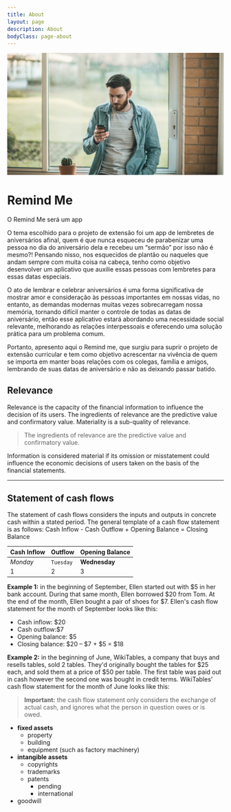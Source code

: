 ```yaml
---
title: About 
layout: page
description: About
bodyClass: page-about
---
```


![Accounting Services](/images/thom-holmes-Lrfw0U_o9I0-unsplash.jpg)

# Remind Me

O Remind Me será um app 

O tema escolhido para o projeto de extensão foi um app de lembretes de aniversários afinal, quem é que nunca esqueceu de parabenizar uma pessoa no dia do aniversário dela e recebeu um “sermão” por isso não é mesmo?! Pensando nisso, nos esquecidos de plantão ou naqueles que andam sempre com muita coisa na cabeça, tenho como objetivo desenvolver um aplicativo que auxilie essas pessoas com lembretes para essas datas especiais. 



O ato de lembrar e celebrar aniversários é uma forma significativa de mostrar amor e consideração às pessoas importantes em nossas vidas, no entanto, as demandas modernas muitas vezes sobrecarregam nossa memória, tornando difícil manter o controle de todas as datas de aniversário, então esse aplicativo estará abordando uma necessidade social relevante, melhorando as relações interpessoais e oferecendo uma solução prática para um problema comum. 



Portanto, apresento aqui o Remind me, que surgiu para suprir o projeto de extensão curricular e tem como objetivo acrescentar na vivência de quem se importa em manter boas relações com os colegas, família e amigos, lembrando de suas datas de aniversário e não as deixando passar batido.

## Relevance

Relevance is the capacity of the financial information to influence the decision of its users. The ingredients of relevance are the predictive value and confirmatory value. Materiality is a sub-quality of relevance.

> The ingredients of relevance are the predictive value and confirmatory value.

Information is considered material if its omission or misstatement could influence the economic decisions of users taken on the basis of the financial statements.


---

## Statement of cash flows

The statement of cash flows considers the inputs and outputs in concrete cash within a stated period. The general template of a cash flow statement is as follows: Cash Inflow - Cash Outflow + Opening Balance = Closing Balance

| Cash Inflow | Outflow   | Opening Balance |
| ----------- | --------- | --------------- |
| _Monday_    | `Tuesday` | **Wednesday**   |
| 1           | 2         | 3               |

**Example 1:** in the beginning of September, Ellen started out with $5 in her bank account. During that same month, Ellen borrowed $20 from Tom. At the end of the month, Ellen bought a pair of shoes for $7. Ellen's cash flow statement for the month of September looks like this:

- Cash inflow: $20
- Cash outflow:$7
- Opening balance: $5
- Closing balance: $20 – $7 + $5 = $18

**Example 2:** in the beginning of June, WikiTables, a company that buys and resells tables, sold 2 tables. They'd originally bought the tables for $25 each, and sold them at a price of $50 per table. The first table was paid out in cash however the second one was bought in credit terms. WikiTables' cash flow statement for the month of June looks like this:

> **Important:** the cash flow statement only considers the exchange of actual cash, and ignores what the person in question owes or is owed.


- **fixed assets**
  - property
  - building
  - equipment (such as factory machinery)
- **intangible assets**
  - copyrights
  - trademarks
  - patents
    - pending
    - international
- goodwill
